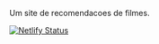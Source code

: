 Um site de recomendacoes de filmes.

[![Netlify Status](https://api.netlify.com/api/v1/badges/a40c6132-0081-4f46-9424-7be4b4b0c21d/deploy-status)](https://app.netlify.com/sites/cineexplorer/deploys)
